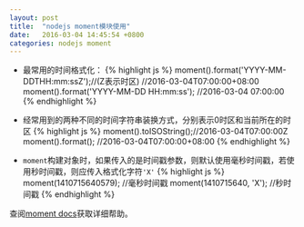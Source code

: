 ```yaml
---
layout: post
title:  "nodejs moment模块使用"
date:   2016-03-04 14:45:54 +0800
categories: nodejs moment
---
```

* 最常用的时间格式化：
{% highlight js %}
moment().format('YYYY-MM-DDTHH:mm:ssZ');//(Z表示时区)
//2016-03-04T07:00:00+08:00
moment().format('YYYY-MM-DD HH:mm:ss');
//2016-03-04 07:00:00
{% endhighlight %}

* 经常用到的两种不同的时间字符串装换方式，分别表示0时区和当前所在的时区
{% highlight js %}
moment().toISOString();//2016-03-04T07:00:00Z
moment().format();     //2016-03-04T07:00:00+08:00
{% endhighlight %}

* `moment`构建对象时，如果传入的是时间戳参数，则默认使用毫秒时间戳，若使用秒时间戳，则应传入格式化字符`'X'`
{% highlight js %}
moment(1410715640579); //毫秒时间戳
moment(1410715640, 'X'); //秒时间戳
{% endhighlight %}

查阅[moment docs][moment-docs]获取详细帮助。

[moment-docs]: http://momentjs.com/docs/

